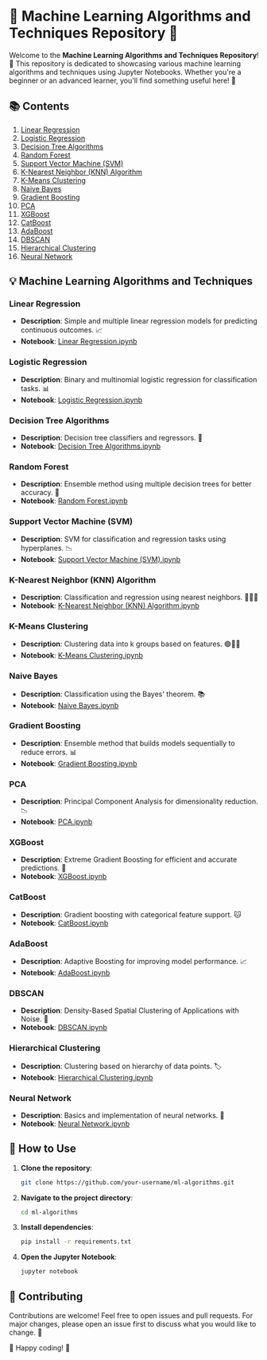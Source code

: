 # 🌟 Machine Learning Algorithms and Techniques Repository 🌟

Welcome to the **Machine Learning Algorithms and Techniques Repository**! 🎉 This repository is dedicated to showcasing various machine learning algorithms and techniques using Jupyter Notebooks. Whether you're a beginner or an advanced learner, you'll find something useful here! 🚀

## 📚 Contents

1. [Linear Regression](#linear-regression)
2. [Logistic Regression](#logistic-regression)
3. [Decision Tree Algorithms](#decision-tree-algorithms)
4. [Random Forest](#random-forest)
5. [Support Vector Machine (SVM)](#support-vector-machine-svm)
6. [K-Nearest Neighbor (KNN) Algorithm](#k-nearest-neighbor-knn-algorithm)
7. [K-Means Clustering](#k-means-clustering)
8. [Naive Bayes](#naive-bayes)
9. [Gradient Boosting](#gradient-boosting)
10. [PCA](#pca)
11. [XGBoost](#xgboost)
12. [CatBoost](#catboost)
13. [AdaBoost](#adaboost)
14. [DBSCAN](#dbscan)
15. [Hierarchical Clustering](#hierarchical-clustering)
16. [Neural Network](#neural-network)

## 💡 Machine Learning Algorithms and Techniques

### Linear Regression

- **Description**: Simple and multiple linear regression models for predicting continuous outcomes. 📈
- **Notebook**: [Linear Regression.ipynb](./Linear%20Regression.ipynb)

### Logistic Regression

- **Description**: Binary and multinomial logistic regression for classification tasks. 📊
- **Notebook**: [Logistic Regression.ipynb](./Logistic%20Regression.ipynb)

### Decision Tree Algorithms

- **Description**: Decision tree classifiers and regressors. 🌳
- **Notebook**: [Decision Tree Algorithms.ipynb](./Decision%20Tree%20Algorithms.ipynb)

### Random Forest

- **Description**: Ensemble method using multiple decision trees for better accuracy. 🌲
- **Notebook**: [Random Forest.ipynb](./Random%20Forest.ipynb)

### Support Vector Machine (SVM)

- **Description**: SVM for classification and regression tasks using hyperplanes. 📉
- **Notebook**: [Support Vector Machine (SVM).ipynb](./Support%20Vector%20Machine%20(SVM).ipynb)

### K-Nearest Neighbor (KNN) Algorithm

- **Description**: Classification and regression using nearest neighbors. 🧑‍🤝‍🧑
- **Notebook**: [K-Nearest Neighbor (KNN) Algorithm.ipynb](./K-Nearest%20Neighbor%20(KNN)%20Algorithm.ipynb)

### K-Means Clustering

- **Description**: Clustering data into k groups based on features. 🟢🔵🔴
- **Notebook**: [K-Means Clustering.ipynb](./K-Means%20Clustering.ipynb)

### Naive Bayes

- **Description**: Classification using the Bayes' theorem. 📚
- **Notebook**: [Naive Bayes.ipynb](./Naive%20Bayes.ipynb)

### Gradient Boosting

- **Description**: Ensemble method that builds models sequentially to reduce errors. 📊
- **Notebook**: [Gradient Boosting.ipynb](./Gradient%20Boosting.ipynb)

### PCA

- **Description**: Principal Component Analysis for dimensionality reduction. 📉
- **Notebook**: [PCA.ipynb](./PCA.ipynb)

### XGBoost

- **Description**: Extreme Gradient Boosting for efficient and accurate predictions. 🚀
- **Notebook**: [XGBoost.ipynb](./XGBoost.ipynb)

### CatBoost

- **Description**: Gradient boosting with categorical feature support. 🐱
- **Notebook**: [CatBoost.ipynb](./CatBoost.ipynb)

### AdaBoost

- **Description**: Adaptive Boosting for improving model performance. 📈
- **Notebook**: [AdaBoost.ipynb](./AdaBoost.ipynb)

### DBSCAN

- **Description**: Density-Based Spatial Clustering of Applications with Noise. 📍
- **Notebook**: [DBSCAN.ipynb](./DBSCAN.ipynb)

### Hierarchical Clustering

- **Description**: Clustering based on hierarchy of data points. 🏷️
- **Notebook**: [Hierarchical Clustering.ipynb](./Hierarchical%20Clustering.ipynb)

### Neural Network

- **Description**: Basics and implementation of neural networks. 🤖
- **Notebook**: [Neural Network.ipynb](./Neural%20Network.ipynb)

## 🚀 How to Use

1. **Clone the repository**:
    ```bash
    git clone https://github.com/your-username/ml-algorithms.git
    ```
2. **Navigate to the project directory**:
    ```bash
    cd ml-algorithms
    ```
3. **Install dependencies**:
    ```bash
    pip install -r requirements.txt
    ```
4. **Open the Jupyter Notebook**:
    ```bash
    jupyter notebook
    ```

## 🤝 Contributing

Contributions are welcome! Feel free to open issues and pull requests. For major changes, please open an issue first to discuss what you would like to change. 🙌

🌟 Happy coding! 🌟
